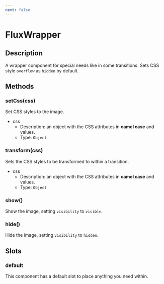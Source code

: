 ```yaml
---
next: false
---
```


# FluxWrapper

## Description

A wrapper component for special needs like in some transitions. Sets CSS style `overflow` as `hidden` by default.

## Methods

### setCss(css)

Set CSS styles to the image.

- css
   - Description: an object with the CSS attributes in **camel case** and values.
   - Type: `Object`

### transform(css)

Sets the CSS styles to be transformed to within a transition.

- css
   - Description: an object with the CSS attributes in **camel case** and values.
   - Type: `Object`

### show()

Show the image, setting `visibility` to `visible`.

### hide()

Hide the image, setting `visibility` to `hidden`.

## Slots

### default

This component has a default slot to place anything you need within.
